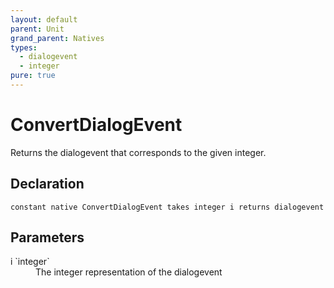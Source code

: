 ```yaml
---
layout: default
parent: Unit
grand_parent: Natives
types:
  - dialogevent
  - integer
pure: true
---
```


# ConvertDialogEvent
Returns the dialogevent that corresponds to the given integer.

## Declaration

```
constant native ConvertDialogEvent takes integer i returns dialogevent
```

## Parameters
<dl>
  <dt>i `integer`</dt>
  <dd>The integer representation of the dialogevent</dd>
</dl>